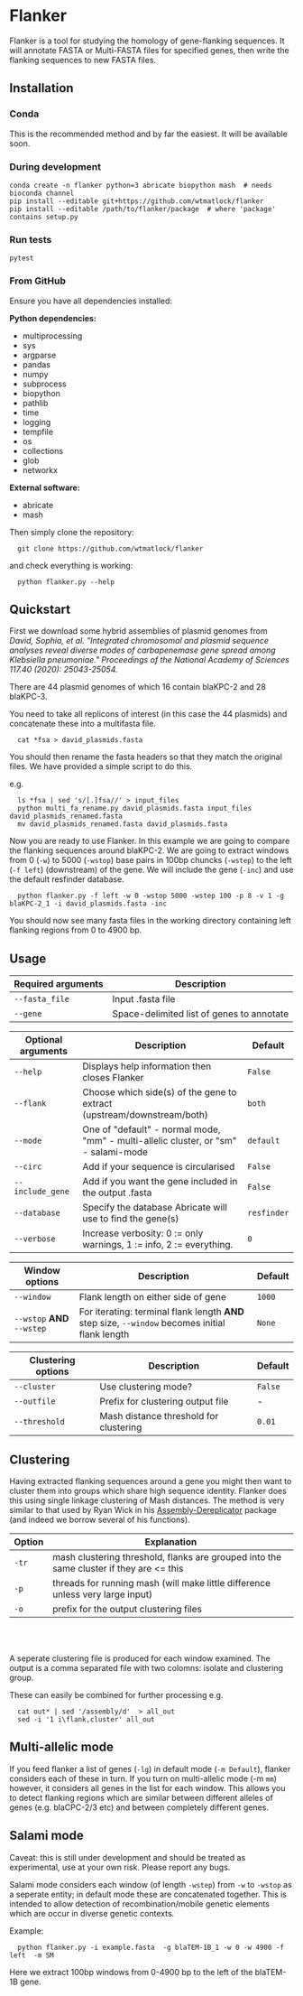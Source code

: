 # Flanker

Flanker is a tool for studying the homology of gene-flanking sequences. It will annotate FASTA or Multi-FASTA files for specified genes, then write the flanking sequences to new FASTA files.

## Installation

### Conda

This is the recommended method and by far the easiest. It will be available soon.

### During development

```
conda create -n flanker python=3 abricate biopython mash  # needs bioconda channel
pip install --editable git+https://github.com/wtmatlock/flanker
pip install --editable /path/to/flanker/package  # where 'package' contains setup.py
```

### Run tests

```
pytest
```

### From GitHub

Ensure you have all dependencies installed:

**Python dependencies:**

* multiprocessing
* sys
* argparse
* pandas
* numpy
* subprocess
* biopython
* pathlib
* time
* logging
* tempfile
* os
* collections
* glob
* networkx

**External software:**

* abricate
* mash

Then simply clone the repository:

```
  git clone https://github.com/wtmatlock/flanker
```

and check everything is working:

```
  python flanker.py --help
```

## Quickstart

First we download some hybrid assemblies of plasmid genomes from *David, Sophia, et al. "Integrated chromosomal and plasmid sequence analyses reveal diverse modes of carbapenemase gene spread among Klebsiella pneumoniae." Proceedings of the National Academy of Sciences 117.40 (2020): 25043-25054.*

There are 44 plasmid genomes of which 16 contain blaKPC-2 and 28 blaKPC-3.

You need to take all replicons of interest (in this case the 44 plasmids) and concatenate these into a multifasta file.

```
  cat *fsa > david_plasmids.fasta
```

You should then rename the fasta headers so that they match the original files. We have provided a simple script to do this.

e.g.

```
  ls *fsa | sed 's/[.]fsa//' > input_files
  python multi_fa_rename.py david_plasmids.fasta input_files david_plasmids_renamed.fasta
  mv david_plasmids_renamed.fasta david_plasmids.fasta
```

Now you are ready to use Flanker. In this example we are going to compare the flanking sequences around blaKPC-2. We are going to extract windows from 0 (```-w```) to 5000 (```-wstop```) base pairs in 100bp chuncks (```-wstep```) to the left (```-f left```) (downstream) of the gene. We will include the gene (```-inc```) and use the default resfinder database.

```
  python flanker.py -f left -w 0 -wstop 5000 -wstep 100 -p 8 -v 1 -g blaKPC-2_1 -i david_plasmids.fasta -inc
```

You should now see many fasta files in the working directory containing left flanking regions from 0 to 4900 bp.

## Usage

| Required arguments  | Description |
| --- | --- |
| ```--fasta_file``` | Input .fasta file |
| ```--gene```| Space-delimited list of genes to annotate |

| Optional arguments | Description | Default|
| --- | --- | --- |
| ```--help``` | Displays help information then closes Flanker | ```False``` |
| ```--flank``` | Choose which side(s) of the gene to extract (upstream/downstream/both)| ```both``` |
| ```--mode``` | One of "default" - normal mode, "mm" - multi-allelic cluster, or "sm" - salami-mode| ```default``` |
| ```--circ``` | Add if your sequence is circularised | ```False``` |
| ```--include_gene``` | Add if you want the gene included in the output .fasta | ```False``` |
| ```--database``` | Specify the database Abricate will use to find the gene(s) | ```resfinder``` |
| ```--verbose``` | Increase verbosity: 0 := only warnings, 1 := info, 2 := everything. | ```0``` |

| Window options | Description | Default |
| --- | --- | --- |
| ```--window``` | Flank length on either side of gene | ```1000``` |
| ```--wstop``` **AND** ```--wstep``` | For iterating: terminal flank length **AND** step size, ```--window``` becomes initial flank length | ```None``` |

| Clustering options | Description | Default |
| --- | --- | --- |
| ```--cluster``` | Use clustering mode? | ```False``` |
| ```--outfile``` | Prefix for clustering output file | - |
| ```--threshold``` | Mash distance threshold for clustering | ```0.01``` |

## Clustering

Having extracted flanking sequences around a gene you might then want to cluster them into groups which share high sequence identity. Flanker does this using single linkage clustering of Mash distances. The method is very similar to that used by Ryan Wick in his [Assembly-Dereplicator](https://github.com/rrwick/Assembly-Dereplicator) package (and indeed we borrow several of his functions).


| Option    | Explanation   |
|-------- | -------- |
| ```-tr``` | mash clustering threshold, flanks are grouped into the same cluster if they are <= this |
| ```-p``` | threads for running mash (will make little difference unless very large input) |
| ```-o``` | prefix for the output clustering files |

<br/><br/>

A seperate clustering file is produced for each window examined. The output is a comma separated file with two colomns: isolate and clustering group.

These can easily be combined for further processing e.g.

```
  cat out* | sed '/assembly/d'  > all_out
  sed -i '1 i\flank,cluster' all_out
```

## Multi-allelic mode

If you feed flanker a list of genes (```-lg```) in default mode (```-m Default```), flanker considers each of these in turn. If you turn on multi-allelic mode (-m ```mm```) however, it considers all genes in the list for each window. This allows you to detect flanking regions which are similar between different alleles of genes (e.g. blaCPC-2/3 etc) and between completely different genes. 

## Salami mode

Caveat: this is still under development and should be treated as experimental, use at your own risk. Please report any bugs.

Salami mode considers each window (of length ```-wstep```) from ```-w``` to ```-wstop``` as a seperate entity; in default mode these are concatenated together. This is intended to allow detection of recombination/mobile genetic elements which are occur in diverse genetic contexts.

Example:
```
  python flanker.py -i example.fasta  -g blaTEM-1B_1 -w 0 -w 4900 -f left  -m SM  
```

Here we extract 100bp windows from 0-4900 bp to the left of the blaTEM-1B gene.
